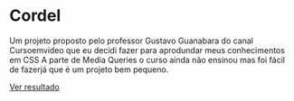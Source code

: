 # Cordel

Um projeto proposto pelo professor Gustavo Guanabara do canal Cursoemvideo que eu decidi fazer para aprodundar meus conhecimentos em CSS
A parte de Media Queries o curso ainda não ensinou mas foi fácil de fazerjá que é um projeto bem pequeno.

<a href="https://anariquieri.github.io/Cordel/">Ver resultado</a>
